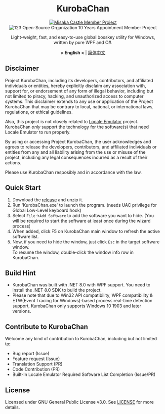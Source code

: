 <div align="center">

# KurobaChan

[![Misaka Castle Member Project](https://img.shields.io/badge/Misaka%20Castle-Memeber%20Project-fuchsia)](https://misakacastle.moe) ![123 Open-Source Organization 10 Years Appointment Member Project](https://img.shields.io/badge/Team123it%2010%20Years%20Appointment-Member%20Project-brightgreen)

Light-weight, fast, and easy-to-use global bosskey utility for Windows, written by pure WPF and C#.

**&gt; English &lt;** | [简体中文](README_zh-Hans.md)
</div>

## Disclaimer
Project KurobaChan, including its developers, contributors, and affiliated individuals or entities, hereby explicitly disclaim any association with, support for, or endorsement of any form of illegal behavior, including but not limited to piracy, hacking, and unauthorized access to computer systems. This disclaimer extends to any use or application of the Project KurobaChan that may be contrary to local, national, or international laws, regulations, or ethical guidelines.

Also, this project is not closely related to [Locale Emulator](https://github.com/xupefei/Locale-Emulator) project. KurobaChan *only* support the technology for the software(s) that need Locale Emulator to run properly.

By using or accessing Project KurobaChan, the user acknowledges and agrees to release the developers, contributors, and affiliated individuals or entities from any and all liability arising from the use or misuse of the project, including any legal consequences incurred as a result of their actions.

Please use KurobaChan resposibly and in accordance with the law.

## Quick Start
1. Download the [release](https://github.com/Misaka12456/KurobaChan/releases) and unzip it. 
2. Run 'KurobaChan.exe' to launch the program. (needs UAC privilege for Global Low-Level keyboard hook)
3. Select `File`->`Add Software` to add the software you want to hide. (You will be required to start the software at least once during the wizard process)
4. When added, click F5 on KurobaChan main window to refresh the active software list.
5. Now, if you need to hide the window, just click `Esc` in the target software window.  
   To resume the window, double-click the window info row in KurobaChan.

## Build Hint
- KurobaChan was built with .NET 8.0 with WPF support. You need to install the .NET 8.0 SDK to build the project.
- Please note that due to Win32 API compatibility, WPF compatibility & ETW(Event Tracing for Windows)-based process real-time detection support, KurobaChan only supports Windows 10 1903 and later versions.

## Contribute to KurobaChan
Welcome any kind of contribution to KurobaChan, including but not limited to:
- Bug report (Issue)
- Feature request (Issue)
- Translation Support (PR)
- Code Contribution (PR)
- Built-In Locale Emulator Required Software List Completion (Issue/PR)

## License
Licensed under GNU General Public License v3.0. See [LICENSE](LICENSE) for more details.